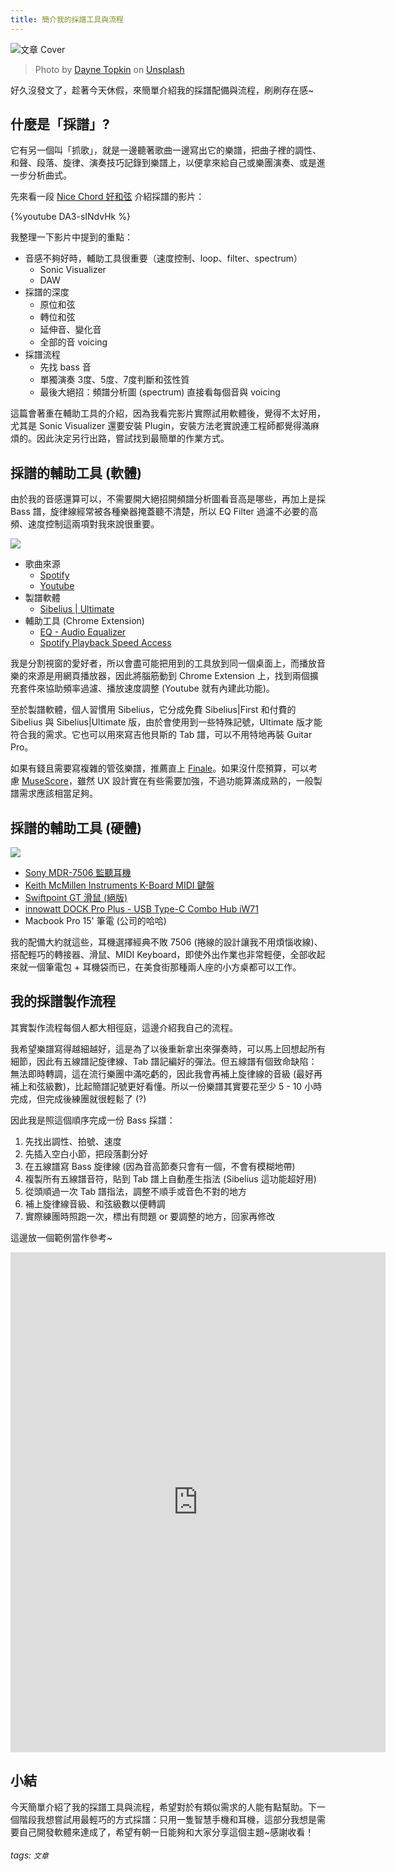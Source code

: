 ```yaml
---
title: 簡介我的採譜工具與流程
---
```


![文章 Cover](https://images.unsplash.com/photo-1453906971074-ce568cccbc63?ixlib=rb-1.2.1&auto=format&fit=crop&w=3300&q=80)
> Photo by [Dayne Topkin](https://unsplash.com/@dtopkin1) on [Unsplash](https://unsplash.com/)

好久沒發文了，趁著今天休假，來簡單介紹我的採譜配備與流程，刷刷存在感~

<!-- truncate -->

## 什麼是「採譜」?

它有另一個叫「抓歌」，就是一邊聽著歌曲一邊寫出它的樂譜，把曲子裡的調性、和聲、段落、旋律、演奏技巧記錄到樂譜上，以便拿來給自己或樂團演奏、或是進一步分析曲式。

先來看一段 [Nice Chord 好和弦](https://www.youtube.com/channel/UCVXstWyJeO6No3jYELxYrjg) 介紹採譜的影片：

{%youtube DA3-sINdvHk %}

我整理一下影片中提到的重點：

- 音感不夠好時，輔助工具很重要（速度控制、loop、filter、spectrum）
    - Sonic Visualizer
    - DAW
- 採譜的深度
    - 原位和弦
    - 轉位和弦
    - 延伸音、變化音
    - 全部的音 voicing
- 採譜流程
    - 先找 bass 音
    - 單獨演奏 3度、5度、7度判斷和弦性質
    - 最後大絕招：頻譜分析圖 (spectrum) 直接看每個音與 voicing

這篇會著重在輔助工具的介紹，因為我看完影片實際試用軟體後，覺得不太好用，尤其是 Sonic Visualizer 還要安裝 Plugin，安裝方法老實說連工程師都覺得滿麻煩的。因此決定另行出路，嘗試找到最簡單的作業方式。

## 採譜的輔助工具 (軟體)

由於我的音感還算可以，不需要開大絕招開頻譜分析圖看音高是哪些，再加上是採 Bass 譜，旋律線經常被各種樂器掩蓋聽不清楚，所以 EQ Filter 過濾不必要的高頻、速度控制這兩項對我來說很重要。

![](https://dazedbear-assets.s3-ap-northeast-1.amazonaws.com/music-tech/workspace.png)

- 歌曲來源
    - [Spotify](https://open.spotify.com/)
    - [Youtube](https://www.youtube.com/)
- 製譜軟體
    - [Sibelius | Ultimate](https://www.avid.com/sibelius-ultimate)
- 輔助工具 (Chrome Extension)
    - [EQ - Audio Equalizer](https://chrome.google.com/webstore/detail/eq-audio-equalizer/ffhjbkfidmbmakichopfmikigcfndjgf)
    - [Spotify Playback Speed Access](https://chrome.google.com/webstore/detail/spotify-playback-speed-ac/cgbihpjbhpdfbdckcabcniojdhcgblhd)


我是分割視窗的愛好者，所以會盡可能把用到的工具放到同一個桌面上，而播放音樂的來源是用網頁播放器，因此將腦筋動到 Chrome Extension 上，找到兩個擴充套件來協助頻率過濾、播放速度調整 (Youtube 就有內建此功能)。

至於製譜軟體，個人習慣用 Sibelius，它分成免費 Sibelius|First 和付費的 Sibelius 與 Sibelius|Ultimate 版，由於會使用到一些特殊記號，Ultimate 版才能符合我的需求。它也可以用來寫吉他貝斯的 Tab 譜，可以不用特地再裝 Guitar Pro。

如果有錢且需要寫複雜的管弦樂譜，推薦直上 [Finale](https://www.finalemusic.com/)。如果沒什麼預算，可以考慮 [MuseScore](https://musescore.org/zh-hant)，雖然 UX 設計實在有些需要加強，不過功能算滿成熟的，一般製譜需求應該相當足夠。

## 採譜的輔助工具 (硬體)

![](https://dazedbear-assets.s3-ap-northeast-1.amazonaws.com/music-tech/equipment.jpg)

- [Sony MDR-7506 監聽耳機](https://digilog.tw/products/357)
- [Keith McMillen Instruments K-Board MIDI 鍵盤](https://digilog.tw/products/365)
- [Swiftpoint GT 滑鼠 (絕版)](https://www.swiftpoint.com/ap/store/swiftpoint-gt-mouse-2/)
- [innowatt DOCK Pro Plus - USB Type-C Combo Hub iW71](https://innowatt.waca.ec/product/detail/84194)
- Macbook Pro 15' 筆電 (公司的哈哈)

我的配備大約就這些，耳機選擇經典不敗 7506 (捲線的設計讓我不用煩惱收線)、搭配輕巧的轉接器、滑鼠、MIDI Keyboard，即使外出作業也非常輕便，全部收起來就一個筆電包 + 耳機袋而已，在美食街那種兩人座的小方桌都可以工作。

## 我的採譜製作流程

其實製作流程每個人都大相徑庭，這邊介紹我自己的流程。

我希望樂譜寫得越細越好，這是為了以後重新拿出來彈奏時，可以馬上回想起所有細節，因此有五線譜記旋律線、Tab 譜記編好的彈法。但五線譜有個致命缺陷：無法即時轉調，這在流行樂團中滿吃虧的，因此我會再補上旋律線的音級 (最好再補上和弦級數)，比起簡譜記號更好看懂。所以一份樂譜其實要花至少 5 - 10 小時完成，但完成後練團就很輕鬆了 (?)

因此我是照這個順序完成一份 Bass 採譜：

1. 先找出調性、拍號、速度
2. 先插入空白小節，把段落劃分好
3. 在五線譜寫 Bass 旋律線 (因為音高節奏只會有一個，不會有模糊地帶)
4. 複製所有五線譜音符，貼到 Tab 譜上自動產生指法 (Sibelius 這功能超好用)
5. 從頭順過一次 Tab 譜指法，調整不順手或音色不對的地方
6. 補上旋律線音級、和弦級數以便轉調
7. 實際練團時照跑一次，標出有問題 or 要調整的地方，回家再修改

這邊放一個範例當作參考~

<iframe src="https://sibl.pub/BJe2dkZkI" width="600" height="800" frameborder="0" allowfullscreen></iframe>

## 小結

今天簡單介紹了我的採譜工具與流程，希望對於有類似需求的人能有點幫助。下一個階段我想嘗試用最輕巧的方式採譜：只用一隻智慧手機和耳機，這部分我想是需要自己開發軟體來達成了，希望有朝一日能夠和大家分享這個主題~感謝收看！


###### tags: `文章`